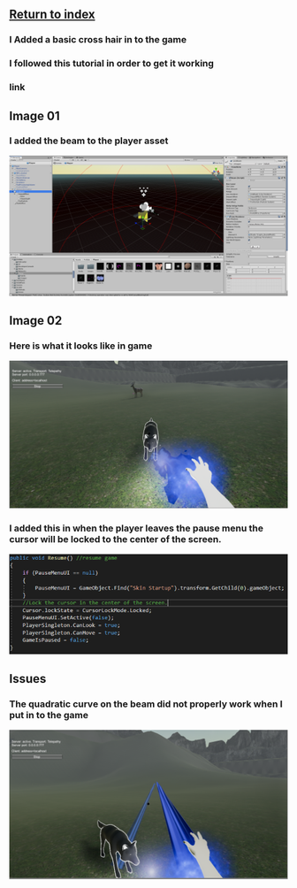 ## <a href="index">Return to index</a>

### I Added a basic cross hair in to the game
### I followed this tutorial in order to get it working
### link

## Image 01

### I added the beam to the player asset 
<img src="images/game01.png" alt="">

## Image 02

### Here is what it looks like in game
<img src="images/game02.png" alt="">

### I added this in when the player leaves the pause menu the cursor will be locked to the center of the screen. 
<img src="images/game04.png" alt="">

## Issues

### The quadratic curve on the beam did not properly work when I put in to the game
<img src="images/game03.png" alt="">
